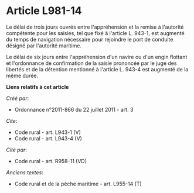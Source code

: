 # Article L981-14

Le délai de trois jours ouvrés entre l'appréhension et la remise à l'autorité compétente pour les saisies, tel que fixé à
l'article L. 943-1, est augmenté du temps de navigation nécessaire pour rejoindre le port de conduite désigné par l'autorité
maritime. 

Le délai de six jours entre l'appréhension d'un navire ou d'un engin flottant et l'ordonnance de confirmation de la saisie
prononcée par le juge des libertés et de la détention mentionné à l'article L. 943-4 est augmenté de la même durée.

**Liens relatifs à cet article**

_Créé par_:

  - Ordonnance n°2011-866 du 22 juillet 2011 - art. 3

_Cite_:

  - Code rural - art. L943-1 (V)
  - Code rural - art. L943-4 (V)

_Cité par_:

  - Code rural - art. R958-11 (VD)

_Anciens textes_:

  - Code rural et de la pêche maritime - art. L955-14 (T)
